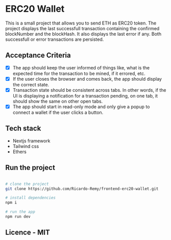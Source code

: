 # ERC20 Wallet

This is a small project that allows you to send ETH as ERC20 token.
The project displays the last successfull transaction containing the confirmed blockNumber and the blockHash.
It also displays the last error if any.
Both successfull or error transactions are persisted.

## Acceptance Criteria

- [x] The app should keep the user informed of things like, what is the expected time for the transaction to be mined, if it errored, etc.
- [x] If the user closes the browser and comes back, the app should display the correct state.
- [x] Transaction state should be consistent across tabs. In other words, if the UI is displaying a notification for a transaction pending, on one tab, it should show the same on other open tabs.
- [x] The app should start in read-only mode and only give a popup to connect a wallet if the user clicks a button.

## Tech stack

- Nextjs framework
- Tailwind css
- Ethers

## Run the project

```bash

# clone the project
git clone https://github.com/Ricardo-Remy/frontend-erc20-wallet.git

# install dependencies
npm i

# run the app
npm run dev
```

## Licence - MIT
